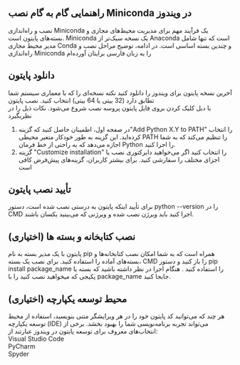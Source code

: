 <div dir=”rtl”>

  ## راهنمایی گام به گام نصب Miniconda در ویندوز  
  نصب و راه‌اندازی Miniconda یک فرآیند مهم برای مدیریت محیط‌های مجازی و بسته‌های پایتون است. Miniconda یک نسخه سبک‌تر از Anaconda است که تنها شامل مدیر محیط مجازی Conda و چندین بسته اساسی است. در ادامه، توضیح مراحل نصب و راه‌اندازی Miniconda را به زبان فارسی برایتان آورده‌ام
  
  ## دانلود پایتون   
آخرین نسخه پایتون برای ویندوز را  دانلود کنید
   نکته نسخه‌ای را که با معماری سیستم شما تطابق دارد (32 بیتی یا 64 بیتی) انتخاب کنید.
نصب پایتون  
با دبل کلیک کردن بروی فایل پایتون پروسه نصب شروع می‌شود. نکات ذیل را در نظر‌بگیرد  
1.	در صفحه اول، اطمینان حاصل کنید که گزینه"Add Python X.Y to PATH"  را انتخاب کرده‌اید. این گزینه به طور خودکار متغیر محیطی PATH را تنظیم می‌کند که به شما اجازه می‌دهد که به راحتی از خط فرمان Python را اجرا کنید.
2.	گزینه "Customize installation" را انتخاب کنید اگر می‌خواهید دایرکتوری نصب یا اجزای مختلف را سفارشی کنید. برای بیشتر کاربران، گزینه‌های پیش‌فرض کافی است  
  ##  تأیید نصب پایتون
برای تأیید اینکه پایتون به درستی نصب شده است، دستور python --version را در CMD اجرا کنید باید ویرژن نصب شده و ویرژنی که می‌بینید یکسان باشند.

## نصب کتابخانه و بسته ها (اختیاری) 
پایتون با یک مدیر بسته به نام pip همراه است که به شما امکان نصب کتابخانه‌ها و بسته‌های آماده را استفاده کنید. برای نصب یک بسته، CMD را باز کنید و دستور pip install package_name را استفاده کنید . هنگام اجرا در نظر داشته باشید که بسته یا پکیجی که میخواهید نصب کنید را با package_name جابجا کنید.

## محیط توسعه یکپارچه (اختیاری)  
هر چند که می‌توانید کد پایتون خود را در هر ویرایشگر متنی بنویسید، استفاده از محیط توسعه یکپارچه (IDE) می‌تواند تجربه برنامه‌نویسی شما را بهبود بخشد. 
برخی از انتخاب‌های معروف برای توسعه پایتون در ویندوز عبارتند از:  
Visual Studio Code  
PyCharm  
Spyder  

</div>



